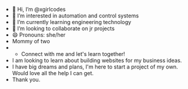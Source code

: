 - 👋 Hi, I’m @xgirlcodes
- 👀 I’m interested in automation and control systems
- 🌱 I’m currently learning engineering technology
- 💞️ I’m looking to collaborate on jr projects 
- 😄 Pronouns: she/her
- Mommy of two
- - Connect with me and let's learn together!
- I am looking to learn about building websites for my business ideas.
- I have big dreams and plans, I'm here to start a project of my own. Would love all the help I can get.
- Thank you.
<!---
xgirlcodes/xgirlcodes is a ✨ special ✨ repository because its `README.md` (this file) appears on your GitHub profile.
You can click the Preview link to take a look at your changes.
--->
